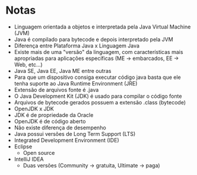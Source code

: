 # Notas

- Linguagem orientada a objetos e interpretada pela Java Virtual Machine (JVM)
- Java é compilado para bytecode e depois interpretado pela JVM
- Diferença entre Plataforma Java x Linguagem Java
 - Existe mais de uma "versão" da linguagem, com características mais apropriadas para aplicações específicas (ME -> embarcados, EE -> Web, etc...)
 - Java SE, Java EE, Java ME entre outras
- Para que um dispositivo consiga executar código java basta que ele tenha suporte ao Java Runtime Environment (JRE)
- Extensão de arquivos fonte é .java
- O Java Development Kit (JDK) é usado para compilar o código fonte
- Arquivos de bytecode gerados possuem a extensão .class (bytecode)
- OpenJDK x JDK
 - JDK é de propriedade da Oracle
 - OpenJDK é de código aberto
 - Não existe diferença de desempenho
 - Java possui versões de Long Term Support (LTS)
- Integrated Development Environment (IDE)
 - Eclipse
   - Open source
 - IntelliJ IDEA
   - Duas versões (Community -> gratuita, Ultimate -> paga)
